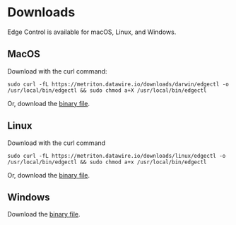 # Downloads

Edge Control is available for macOS, Linux, and Windows.

## MacOS

Download with the curl command:

```shell
sudo curl -fL https://metriton.datawire.io/downloads/darwin/edgectl -o /usr/local/bin/edgectl && sudo chmod a+X /usr/local/bin/edgectl
```

Or, download the [binary file](https://metriton.datawire.io/downloads/darwin/edgectl).

## Linux

Download with the curl command

   ```shell
   sudo curl -fL https://metriton.datawire.io/downloads/linux/edgectl -o
   /usr/local/bin/edgectl && sudo chmod a+x /usr/local/bin/edgectl
   ```

Or, download the [binary file](https://metriton.datawire.io/downloads/linux/edgectl).

## Windows

Download the [binary file](https://metriton.datawire.io/downloads/windows/edgectl.exe).
